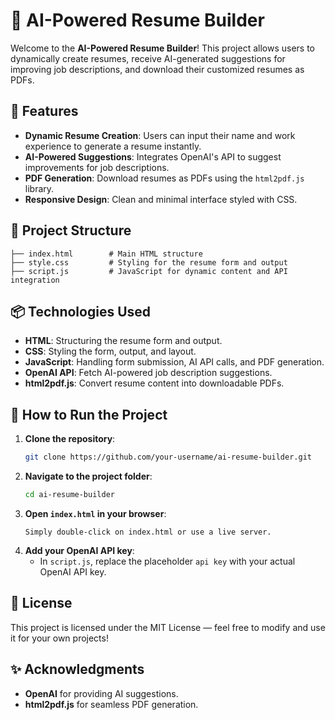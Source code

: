 # 🚀 AI-Powered Resume Builder

Welcome to the **AI-Powered Resume Builder**! This project allows users to dynamically create resumes, receive AI-generated suggestions for improving job descriptions, and download their customized resumes as PDFs.

## 🌟 Features
- **Dynamic Resume Creation**: Users can input their name and work experience to generate a resume instantly.
- **AI-Powered Suggestions**: Integrates OpenAI's API to suggest improvements for job descriptions.
- **PDF Generation**: Download resumes as PDFs using the `html2pdf.js` library.
- **Responsive Design**: Clean and minimal interface styled with CSS.

## 📁 Project Structure
```
├── index.html        # Main HTML structure
├── style.css         # Styling for the resume form and output
├── script.js         # JavaScript for dynamic content and API integration
```

## 📦 Technologies Used
- **HTML**: Structuring the resume form and output.
- **CSS**: Styling the form, output, and layout.
- **JavaScript**: Handling form submission, AI API calls, and PDF generation.
- **OpenAI API**: Fetch AI-powered job description suggestions.
- **html2pdf.js**: Convert resume content into downloadable PDFs.

## 🚧 How to Run the Project
1. **Clone the repository**:
   ```bash
   git clone https://github.com/your-username/ai-resume-builder.git
   ```
2. **Navigate to the project folder**:
   ```bash
   cd ai-resume-builder
   ```
3. **Open `index.html` in your browser**:
   ```
   Simply double-click on index.html or use a live server.
   ```
4. **Add your OpenAI API key**:
   - In `script.js`, replace the placeholder `api key` with your actual OpenAI API key.



## 📜 License
This project is licensed under the MIT License — feel free to modify and use it for your own projects!



## ✨ Acknowledgments
- **OpenAI** for providing AI suggestions.
- **html2pdf.js** for seamless PDF generation.


